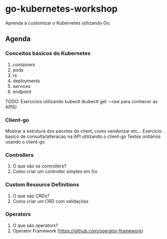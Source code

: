 # go-kubernetes-workshop
Aprenda a customizar o Kubernetes utilizando Go.

## Agenda

### Conceitos básicos do Kubernetes

1. containers
2. pods
3. rs
4. deployments
5. services
6. endpoint

TODO: Exercicios utilizando kubectl (kubectl get --raw para conhecer as APIS)

### Client-go

Mostrar a estrutura dos pacotes do client, como vendorizar etc...
Exercicio basico de consulta/alteracao na API utilizando o client-go
Testes unitários usando o client-go

### Controllers
1. O que são os controllers?
2. Como criar um controller simples em Go

### Custom Resource Definitions
1. O que são CRDs?
2. Como criar um CRD com validações

### Operators
1. O que são operators?
2. Operator Framework (https://github.com/operator-framework)
